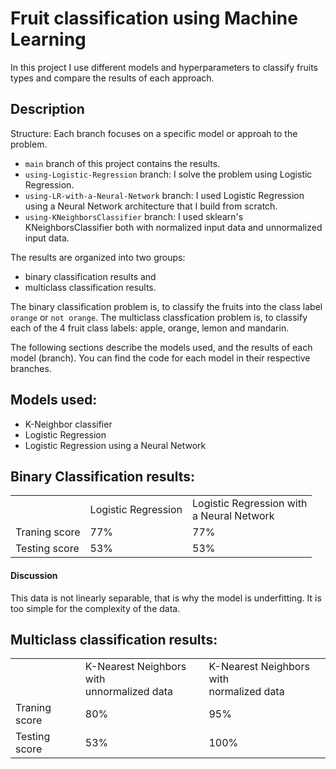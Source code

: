 # Fruit classification using Machine Learning
In this project I use different models and hyperparameters to classify fruits types and compare the results of each approach.

## Description

Structure:
Each branch focuses on a specific model or approah to the problem.

- `main` branch of this project contains the results.
- `using-Logistic-Regression` branch: I solve the problem using Logistic Regression.
- `using-LR-with-a-Neural-Network` branch: I used Logistic Regression using a Neural Network architecture that I build from scratch.
- `using-KNeighborsClassifier` branch: I used sklearn's KNeighborsClassifier both with normalized input data and unnormalized input data.

The results are organized into two groups: 
* binary classification results and
* multiclass classification results.

The binary classification problem is, to classify the fruits into the class label `orange` or `not orange`. The multiclass classfication problem is, to classify each of the 4 fruit class labels: apple, orange, lemon and mandarin.

The following sections describe the models used, and the results of each model (branch). You can find the code for each model in their respective branches.

## Models used:
* K-Neighbor classifier
* Logistic Regression
* Logistic Regression using a Neural Network

## Binary Classification results:

<table>
  <th>
    <td>Logistic Regression</td>
    <td>Logistic Regression with<br>a Neural Network</td>
  </th>
  <tr>
    <td>Traning score</td>
    <td>77%</td>
    <td>77%</td>
  </tr>
  <tr>
    <td>Testing score</td>
    <td>53%</td>
    <td>53%</td>
  </tr>
</table>

#### Discussion

This data is not linearly separable, that is why the model is underfitting. It is too simple for the complexity of the data.

## Multiclass classification results:

<table>
  <th>
    <td>K-Nearest Neighbors with<br>unnormalized data</td>
    <td>K-Nearest Neighbors with<br>normalized data</td>
  </th>
  <tr>
    <td>Traning score</td>
    <td>80%</td>
    <td>95%</td>
  </tr>
  <tr>
    <td>Testing score</td>
    <td>53%</td>
    <td>100%</td>
  </tr>
</table>
